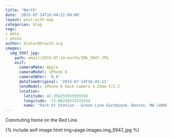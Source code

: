 ```yaml
---
title: "North"
date: '2015-07-14T16:44:22-04:00'
layout: post-with-map
categories: blog
tags:
- mbta
- photo
author: blalor@bravo5.org
images:
  img_5947_jpg:
    path: email/2015-07-14-north/IMG_5947.JPG
    exif:
      cameraMake: Apple
      cameraModel: iPhone 6
      cameraSWVer: '8.4'
      dateTimeOriginal: '2015-07-14T16:41:11'
      lensModel: iPhone 6 back camera 4.15mm f/2.2
      location:
        latitude: 42.356255555555556
        longitude: -71.06258333333334
        name: "Park St Station - Green Line Eastbound, Boston, MA \U0001F1FA\U0001F1F8"
---
```


Commuting home on the Red Line. 

{% include exif-image.html img=page.images.img_5947_jpg %}
